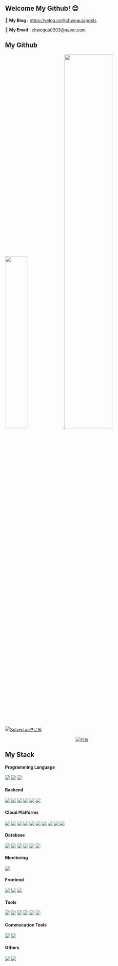 
## Welcome My Github! :blush:
:memo: **My Blog** : https://velog.io/@chwogus/posts

:email: **My Email** : chwogus0303@naver.com

## My Github
<a href="https://github.com/anuraghazra/github-readme-stats">
    <img src="https://github-readme-stats.vercel.app/api/top-langs/?username=pastjung&layout=donut&show_icons=true&theme=material-palenight&hide_border=true&bg_color=20232a&icon_color=58A6FF&text_color=fff&title_color=58A6FF&count_private=true&exclude_repo=Face-Transfer-Application" width=38% />
</a>    
<a href="https://github.com/anuraghazra/github-readme-stats">
  <img src="https://github-readme-stats.vercel.app/api?username=pastjung&show_icons=true&theme=material-palenight&hide_border=true&bg_color=20232a&icon_color=58A6FF&text_color=fff&title_color=58A6FF&count_private=true" width=56% />
<!-- </a>
<a href="https://github.com/ashutosh00710/github-readme-activity-graph">
    <img src="https://github-readme-activity-graph.vercel.app/graph?username=pastjung&theme=react-dark&bg_color=20232a&hide_border=true&line=58A6FF&color=58A6FF" width=94%/>
</a> -->

[![Solved.ac프로필](http://mazassumnida.wtf/api/generate_badge?boj=chwogus)](https://solved.ac/chwogus)

<div style="display: flex; justify-content: center;">
  <div>
    <a href="https://hits.seeyoufarm.com">
      <img src="https://hits.seeyoufarm.com/api/count/incr/badge.svg?url=https%3A%2F%2Fgithub.com%2Fpastjung&count_bg=%2379C83D&title_bg=%23555555&icon=&icon_color=%23E7E7E7&title=PastJung&edge_flat=false" alt="Hits">
    </a>
  </div>
</div>

## My Stack
<div>
  <h4>Programming Language</h4>
  <div>
    <img src="https://img.shields.io/badge/Java-F07A5B?style=plastic&logo=C++&logoColor=#F07A5B"/>
    <img src="https://img.shields.io/badge/python-3776AB?style=plastic&logo=C++&logoColor=#3776AB"/>
    <img src="https://img.shields.io/badge/C++-00599C?style=plastic&logo=C++&logoColor=#00599C"/>
  <h4>Backend</h4>
  <div>
    <img src="https://img.shields.io/badge/Spring Boot-6DB33F?style=plastic&logo=C++&logoColor=#6DB33F"/>
    <img src="https://img.shields.io/badge/Spring Core-6DB33F?style=plastic&logo=C++&logoColor=#6DB33F"/> 
    <img src="https://img.shields.io/badge/Spring MVC-6DB33F?style=plastic&logo=C++&logoColor=#6DB33F"/> 
    <img src="https://img.shields.io/badge/Spring Data JPA-6DB33F?style=plastic&logo=C++&logoColor=#6DB33F"/> 
    <img src="https://img.shields.io/badge/Spring Security-6DB33F?style=plastic&logo=C++&logoColor=#6DB33F"/> 
    <img src="https://img.shields.io/badge/FastAPI-009688?style=plastic&logo=C++&logoColor=#009688"/> 
  </div>
  <h4>Cloud Platforms</h4>
  <div>
    <img src="https://img.shields.io/badge/AWS-008844?style=plastic&logo=C++&logoColor=#0008844"/>
    <img src="https://img.shields.io/badge/AWS-EC2-008844?style=plastic&logo=C++&logoColor=#0008844"/>
    <img src="https://img.shields.io/badge/AWS-S3-008844?style=plastic&logo=C++&logoColor=#0008844"/>
    <img src="https://img.shields.io/badge/AWS-RDS-008844?style=plastic&logo=C++&logoColor=#0008844"/>
      <img src="https://img.shields.io/badge/AWS-Route53-008844?style=plastic&logo=C++&logoColor=#0008844"/>
    <img src="https://img.shields.io/badge/AWS-Elasticashe-008844?style=plastic&logo=C++&logoColor=#0008844"/>
    <img src="https://img.shields.io/badge/AWS-CodeDeploy-008844?style=plastic&logo=C++&logoColor=#0008844"/>
    <img src="https://img.shields.io/badge/AWS-Certificate Manager-008844?style=plastic&logo=C++&logoColor=#0008844"/>
    <img src="https://img.shields.io/badge/AWS-CloudFront-008844?style=plastic&logo=C++&logoColor=#0008844"/>
    <img src="https://img.shields.io/badge/AWS-SQS-008844?style=plastic&logo=C++&logoColor=#0008844"/>
  </div>
  <h4>Database</h4>
  <div>
    <img src="https://img.shields.io/badge/MySql-4479A1?style=plastic&logo=C++&logoColor=#4479A1"/>
    <img src="https://img.shields.io/badge/MariaDB-4479A1?style=plastic&logo=C++&logoColor=#4479A1"/>
    <img src="https://img.shields.io/badge/MongoDB-47A248?style=plastic&logo=C++&logoColor=#47A248"/>
    <img src="https://img.shields.io/badge/Elasticsearch-005571?style=plastic&logo=C++&logoColor=#005571"/>
    <img src="https://img.shields.io/badge/Redis-994444?style=plastic&logo=C++&logoColor=#994444"/>
    <img src="https://img.shields.io/badge/Firebase-FFCA28?style=plastic&logo=C++&logoColor=#FFCA28"/>  
  </div>
  <h4>Monitoring</h4>
  <div>
    <img src="https://img.shields.io/badge/Kibana-005571?style=plastic&logo=C++&logoColor=#005571"/>
  </div>
  <h4>Frontend</h4>
  <div>
    <img src="https://img.shields.io/badge/HTML5-000000?style=plastic&logo=C++&logoColor=#000000"/>
    <img src="https://img.shields.io/badge/CSS3-000000?style=plastic&logo=C++&logoColor=#000000"/>
    <img src="https://img.shields.io/badge/JavaScript-000000?style=plastic&logo=C++&logoColor=#000000"/>
  </div>
  <h4>Tools</h3>
  <div>
    <img src="https://img.shields.io/badge/Docker-2496ED?style=plastic&logo=C++&logoColor=#2496ED"/>
    <img src="https://img.shields.io/badge/IntelliJ-000000?style=plastic&logo=C++&logoColor=#000000"/>
    <img src="https://img.shields.io/badge/Visual Studio-5C2D91?style=plastic&logo=C++&logoColor=#5C2D91"/>
    <img src="https://img.shields.io/badge/Visual Studio Code-007ACC?style=plastic&logo=C++&logoColor=#007ACC"/>
    <img src="https://img.shields.io/badge/Eclipse IDE-2C2255?style=plastic&logo=C++&logoColor=#2C2255"/>
    <img src="https://img.shields.io/badge/Android Studio-3DDC84?style=plastic&logo=C++&logoColor=#3DDC84"/>
  </div>
  <h4>Commucation Tools</h4>
  <div>
    <img src="https://img.shields.io/badge/Notion-000000?style=plastic&logo=C++&logoColor=#000000"/>
    <img src="https://img.shields.io/badge/Slack-4A154B?style=plastic&logo=C++&logoColor=#4A154B"/>
  </div>
  <h4>Others</h4>
  <div>
    <img src="https://img.shields.io/badge/Dart-02569B?style=plastic&logo=C++&logoColor=#02569B"/>
    <img src="https://img.shields.io/badge/Flutter-02569B?style=plastic&logo=C++&logoColor=#02569B"/>
  </div>
</div>

